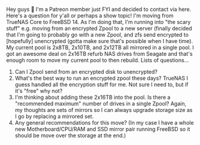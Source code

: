 Hey guys 🙂 I'm a Patreon member just FYI and decided to contact via here.  Here's a question for y'all or perhaps a show topic!  I'm moving from TrueNAS Core to FreeBSD 14.  As I'm doing that, I'm running into "the scary stuff" e.g. moving from an encrypted Zpool to a new server (finally decided that I'm going to probably go with a new Zpool, and zfs send encrypted to [hopefully] unencrypted (gotta make sure that's possible when I have time).  My current pool is 2x8TB, 2x10TB, and 2x12TB all mirrored in a single pool.  I got an awesome deal on 2x16TB refurb NAS drives from Seagate and that's enough room to move my current pool to then rebuild.  Lists of questions...

1. Can I Zpool send from an encrypted disk to unencrypted?
2. What's the best way to run an encrypted zpool these days?  TrueNAS I guess handled all the encryption stuff for me.  Not sure I need to, but if it's "free" why not?
3. I'm thinking about adding these 2x16TB into the pool.  Is there a "recommended maximum" number of drives in a single Zpool?  Again, my thoughts are sets of mirrors so I can always upgrade storage size as I go by replacing a mirrored set.
4. Any general recommendations for this move? (In my case I have a whole new Motherboard/CPU/RAM and SSD mirror pair running FreeBSD so it should be move over the storage at the end.)
